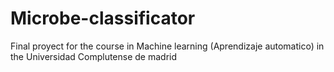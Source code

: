 # Microbe-classificator
Final proyect for the course in Machine learning (Aprendizaje automatico) in the Universidad Complutense de madrid
